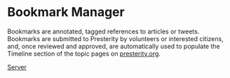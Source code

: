 # Bookmark Manager

Bookmarks are annotated, tagged references to articles or tweets. Bookmarks are submitted to Presterity by volunteers or interested citizens, and, once reviewed and approved, are automatically used to populate the Timeline section of the topic pages on [presterity.org](https://presterity.org/).

[Server](server/README.md)

